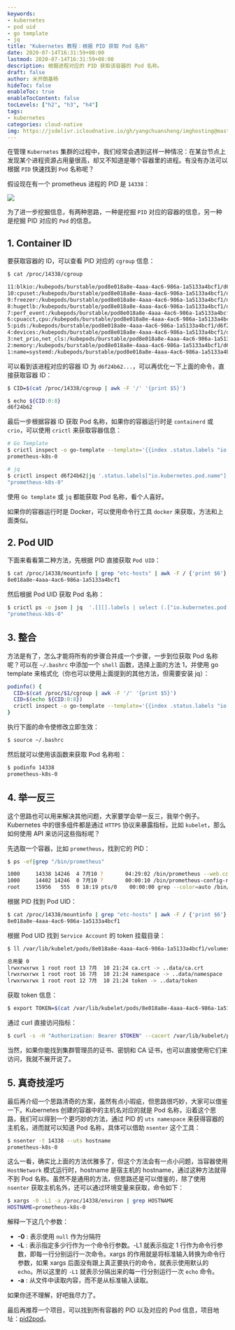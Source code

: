 ```yaml
---
keywords:
- kubernetes
- pod uid
- go template
- jq
title: "Kubernetes 教程：根据 PID 获取 Pod 名称"
date: 2020-07-14T16:31:59+08:00
lastmod: 2020-07-14T16:31:59+08:00
description: 根据进程对应的 PID 获取该容器的 Pod 名称。
draft: false 
author: 米开朗基杨
hideToc: false
enableToc: true
enableTocContent: false
tocLevels: ["h2", "h3", "h4"]
tags:
- kubernetes
categories: cloud-native
img: https://jsdelivr.icloudnative.io/gh/yangchuansheng/imghosting@master/img/20200714184130.png
---
```


在管理 `Kubernetes` 集群的过程中，我们经常会遇到这样一种情况：在某台节点上发现某个进程资源占用量很高，却又不知道是哪个容器里的进程。有没有办法可以根据 `PID` 快速找到 `Pod` 名称呢？

假设现在有一个 prometheus 进程的 PID 是 `14338`：

![](https://jsdelivr.icloudnative.io/gh/yangchuansheng/imghosting@master/img/20200714165733.png)

为了进一步挖掘信息，有两种思路，一种是挖掘 `PID` 对应的容器的信息，另一种是挖掘 PID 对应的 `Pod` 的信息。

## 1. Container ID

要获取容器的 ID，可以查看 PID 对应的 `cgroup` 信息：

```bash
$ cat /proc/14338/cgroup

11:blkio:/kubepods/burstable/pod8e018a8e-4aaa-4ac6-986a-1a5133a4bcf1/d6f24b62ea28e9e67f7bc06f98de083cc49454f353389cd396f5d3ac6448f19c
10:cpuset:/kubepods/burstable/pod8e018a8e-4aaa-4ac6-986a-1a5133a4bcf1/d6f24b62ea28e9e67f7bc06f98de083cc49454f353389cd396f5d3ac6448f19c
9:freezer:/kubepods/burstable/pod8e018a8e-4aaa-4ac6-986a-1a5133a4bcf1/d6f24b62ea28e9e67f7bc06f98de083cc49454f353389cd396f5d3ac6448f19c
8:hugetlb:/kubepods/burstable/pod8e018a8e-4aaa-4ac6-986a-1a5133a4bcf1/d6f24b62ea28e9e67f7bc06f98de083cc49454f353389cd396f5d3ac6448f19c
7:perf_event:/kubepods/burstable/pod8e018a8e-4aaa-4ac6-986a-1a5133a4bcf1/d6f24b62ea28e9e67f7bc06f98de083cc49454f353389cd396f5d3ac6448f19c
6:cpuacct,cpu:/kubepods/burstable/pod8e018a8e-4aaa-4ac6-986a-1a5133a4bcf1/d6f24b62ea28e9e67f7bc06f98de083cc49454f353389cd396f5d3ac6448f19c
5:pids:/kubepods/burstable/pod8e018a8e-4aaa-4ac6-986a-1a5133a4bcf1/d6f24b62ea28e9e67f7bc06f98de083cc49454f353389cd396f5d3ac6448f19c
4:devices:/kubepods/burstable/pod8e018a8e-4aaa-4ac6-986a-1a5133a4bcf1/d6f24b62ea28e9e67f7bc06f98de083cc49454f353389cd396f5d3ac6448f19c
3:net_prio,net_cls:/kubepods/burstable/pod8e018a8e-4aaa-4ac6-986a-1a5133a4bcf1/d6f24b62ea28e9e67f7bc06f98de083cc49454f353389cd396f5d3ac6448f19c
2:memory:/kubepods/burstable/pod8e018a8e-4aaa-4ac6-986a-1a5133a4bcf1/d6f24b62ea28e9e67f7bc06f98de083cc49454f353389cd396f5d3ac6448f19c
1:name=systemd:/kubepods/burstable/pod8e018a8e-4aaa-4ac6-986a-1a5133a4bcf1/d6f24b62ea28e9e67f7bc06f98de083cc49454f353389cd396f5d3ac6448f19c
```

可以看到该进程对应的容器 ID 为 `d6f24b62...`，可以再优化一下上面的命令，直接获取容器 ID：

```bash
$ CID=$(cat /proc/14338/cgroup | awk -F '/' '{print $5}')

$ echo ${CID:0:8}
d6f24b62
```

最后一步根据容器 ID 获取 Pod 名称，如果你的容器运行时是 `containerd` 或 `crio`，可以使用 `crictl` 来获取容器信息：

```bash
# Go Template
$ crictl inspect -o go-template --template='{{index .status.labels "io.kubernetes.pod.name"}}' d6f24b62
prometheus-k8s-0

# jq
$ crictl inspect d6f24b62|jq '.status.labels["io.kubernetes.pod.name"]'
"prometheus-k8s-0"
```

使用 `Go template` 或 `jq` 都能获取 Pod 名称，看个人喜好。

如果你的容器运行时是 Docker，可以使用命令行工具 `docker` 来获取，方法和上面类似。

## 2. Pod UID

下面来看看第二种方法，先根据 PID 直接获取 `Pod UID`：

```bash
$ cat /proc/14338/mountinfo | grep "etc-hosts" | awk -F / {'print $6'}
8e018a8e-4aaa-4ac6-986a-1a5133a4bcf1
```

然后根据 Pod UID 获取 Pod 名称：

```bash
$ crictl ps -o json | jq  '.[][].labels | select (.["io.kubernetes.pod.uid"] == "8e018a8e-4aaa-4ac6-986a-1a5133a4bcf1") | .["io.kubernetes.pod.name"]'|uniq
"prometheus-k8s-0"
```

## 3. 整合

方法是有了，怎么才能将所有的步骤合并成一个步骤，一步到位获取 Pod 名称呢？可以在 `~/.bashrc` 中添加一个 `shell` 函数，选择上面的方法 1，并使用 go template 来格式化（你也可以使用上面提到的其他方法，但需要安装 jq）：

```bash
podinfo() {
  CID=$(cat /proc/$1/cgroup | awk -F '/' '{print $5}')
  CID=$(echo ${CID:0:8})
  crictl inspect -o go-template --template='{{index .status.labels "io.kubernetes.pod.name"}}' $CID
}
```

执行下面的命令使修改立即生效：

```bash
$ source ~/.bashrc
```

然后就可以使用该函数来获取 Pod 名称啦：

```bash
$ podinfo 14338
prometheus-k8s-0
```

## 4. 举一反三

这个思路也可以用来解决其他问题，大家要学会举一反三，我举个例子。Kubernetes 中的很多组件都是通过 `HTTPS` 协议来暴露指标，比如 `kubelet`，那么如何使用 API 来访问这些指标呢？

先选取一个容器，比如 `prometheus`，找到它的 PID：

```bash
$ ps -ef|grep "/bin/prometheus"

1000     14338 14246  4 7月10 ?       04:29:02 /bin/prometheus --web.console.templates=/etc/prometheus/consoles --web.console.libraries=/etc/prometheus/console_libraries --config.file=/etc/prometheus/config_out/prometheus.env.yaml --storage.tsdb.path=/prometheus --storage.tsdb.retention.time=24h --web.enable-lifecycle --storage.tsdb.no-lockfile --web.route-prefix=/
1000     14402 14246  0 7月10 ?       00:00:10 /bin/prometheus-config-reloader --log-format=logfmt --reload-url=http://localhost:9090/-/reload --config-file=/etc/prometheus/config/prometheus.yaml.gz --config-envsubst-file=/etc/prometheus/config_out/prometheus.env.yaml
root     15956   555  0 18:19 pts/0    00:00:00 grep --color=auto /bin/prometheus
```

根据 PID 找到 Pod UID：

```bash
$ cat /proc/14338/mountinfo | grep "etc-hosts" | awk -F / {'print $6'}
8e018a8e-4aaa-4ac6-986a-1a5133a4bcf1
```

根据 Pod UID 找到 `Service Account` 的 token 挂载目录：

```bash
$ ll /var/lib/kubelet/pods/8e018a8e-4aaa-4ac6-986a-1a5133a4bcf1/volumes/kubernetes.io~secret/prometheus-k8s-token-p7bgb/

总用量 0
lrwxrwxrwx 1 root root 13 7月  10 21:24 ca.crt -> ..data/ca.crt
lrwxrwxrwx 1 root root 16 7月  10 21:24 namespace -> ..data/namespace
lrwxrwxrwx 1 root root 12 7月  10 21:24 token -> ..data/token
```

获取 token 信息：

```bash
$ export TOKEN=$(cat /var/lib/kubelet/pods/8e018a8e-4aaa-4ac6-986a-1a5133a4bcf1/volumes/kubernetes.io~secret/prometheus-k8s-token-p7bgb/token)
```

通过 curl 直接访问指标：

```bash
$ curl -s -H "Authorization: Bearer $TOKEN" --cacert /var/lib/kubelet/pods/8e018a8e-4aaa-4ac6-986a-1a5133a4bcf1/volumes/kubernetes.io~secret/prometheus-k8s-token-p7bgb/ca.crt --insecure https://127.0.0.1:10250/metrics/cadvisor
```

当然，如果你能找到集群管理员的证书、密钥和 CA 证书，也可以直接使用它们来访问，我就不展开说了。

## 5. 真奇技淫巧

最后再介绍一个思路清奇的方案，虽然有点小瑕疵，但思路很巧妙，大家可以借鉴一下。Kubernetes 创建的容器中的主机名对应的就是 Pod 名称，沿着这个思路，我们可以得到一个更巧妙的方法，通过 PID 的 `uts namespace` 来获得容器的主机名，进而就可以知道 Pod 名称，具体可以借助 `nsenter` 这个工具：

```bash
$ nsenter -t 14338 --uts hostname
prometheus-k8s-0
```

这么一看，确实比上面的方法优雅多了，但这个方法会有一点小问题，当容器使用 `HostNetwork` 模式运行时，hostname 是宿主机的 hostname，通过这种方法就得不到 Pod 名称。虽然不是通用的方法，但思路还是可以借鉴的，除了使用 `nsenter` 获取主机名外，还可以通过环境变量来获取，命令如下：

```bash
$ xargs -0 -L1 -a /proc/14338/environ | grep HOSTNAME
HOSTNAME=prometheus-k8s-0
```

解释一下这几个参数：

+ **-0** : 表示使用 `null` 作为分隔符
+ **-L** : 表示指定多少行作为一个命令行参数。-L1 就表示指定 1 行作为命令行参数，即每一行分别运行一次命令。xargs 的作用就是将标准输入转换为命令行参数，如果 xargs 后面没有跟上真正要执行的命令，就表示使用默认的 `echo`。所以这里的 `-L1` 就表示分隔出来的每一行分别运行一次 `echo` 命令。
+ **-a** : 从文件中读取内容，而不是从标准输入读取。

如果你还不理解，好吧我尽力了。

最后再推荐一个项目，可以找到所有容器的 PID 以及对应的 Pod 信息，项目地址：[pid2pod](https://github.com/heptiolabs/pid2pod)。